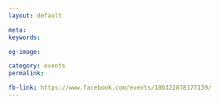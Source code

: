 ```yaml
---
layout: default

meta: 
keywords: 

og-image: 

category: events
permalink: 

fb-link: https://www.facebook.com/events/186322878177139/
---
```

